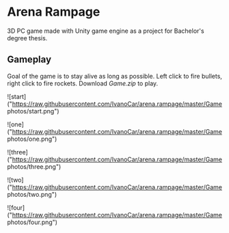 # Arena Rampage 

3D PC game made with Unity game engine as a project for Bachelor's degree thesis.

## Gameplay

Goal of the game is to stay alive as long as possible. Left click to fire bullets, right click to fire rockets. Download *Game.zip* to play.

![start]("https://raw.githubusercontent.com/IvanoCar/arena.rampage/master/Game photos/start.png")

![one]("https://raw.githubusercontent.com/IvanoCar/arena.rampage/master/Game photos/one.png")

![three]("https://raw.githubusercontent.com/IvanoCar/arena.rampage/master/Game photos/three.png")

![two]("https://raw.githubusercontent.com/IvanoCar/arena.rampage/master/Game photos/two.png")

![four]("https://raw.githubusercontent.com/IvanoCar/arena.rampage/master/Game photos/four.png")